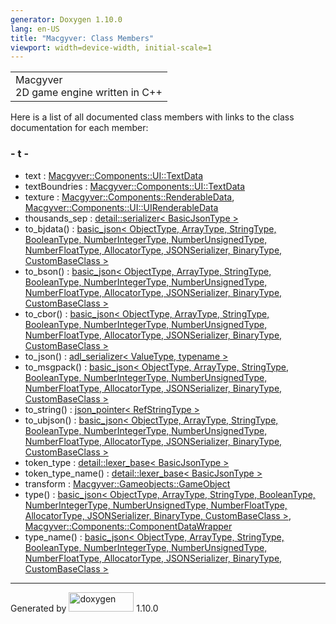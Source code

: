 ```yaml
---
generator: Doxygen 1.10.0
lang: en-US
title: "Macgyver: Class Members"
viewport: width=device-width, initial-scale=1
---
```


<div id="top">

<div id="titlearea">

<table data-cellspacing="0" data-cellpadding="0">
<colgroup>
<col style="width: 100%" />
</colgroup>
<tbody>
<tr id="projectrow" class="odd">
<td id="projectalign"><div id="projectname">
Macgyver
</div>
<div id="projectbrief">
2D game engine written in C++
</div></td>
</tr>
</tbody>
</table>

</div>

<div id="main-nav">

</div>

</div>

<div class="contents">

<div class="textblock">

Here is a list of all documented class members with links to the class
documentation for each member:

</div>

### <span id="index_t"></span>- t -

- text : <a
  href="struct_macgyver_1_1_components_1_1_u_i_1_1_text_data.html#aeed5e9eaeab783aedf28b5ffd204a689"
  class="el">Macgyver::Components::UI::TextData</a>
- textBoundries : <a
  href="struct_macgyver_1_1_components_1_1_u_i_1_1_text_data.html#afa8e9a0b8fc0ba2e20086e8bee510254"
  class="el">Macgyver::Components::UI::TextData</a>
- texture : <a
  href="struct_macgyver_1_1_components_1_1_renderable_data.html#a335788ed220e36c624dc0a4561f2192e"
  class="el">Macgyver::Components::RenderableData</a>, <a
  href="struct_macgyver_1_1_components_1_1_u_i_1_1_u_i_renderable_data.html#a64148e4cf2ef7c50c46002a1b9497a79"
  class="el">Macgyver::Components::UI::UIRenderableData</a>
- thousands_sep : <a
  href="classdetail_1_1serializer.html#a5b75b99511362e4e5d011c8a961e96bb"
  class="el">detail::serializer&lt; BasicJsonType &gt;</a>
- to_bjdata() : <a href="classbasic__json.html#a0912e7738f47e604ac96fe8cdde1a96e"
  class="el">basic_json&lt; ObjectType, ArrayType, StringType,
  BooleanType, NumberIntegerType, NumberUnsignedType, NumberFloatType,
  AllocatorType, JSONSerializer, BinaryType, CustomBaseClass &gt;</a>
- to_bson() : <a href="classbasic__json.html#a4ea6478022ab79b47216fda4b53ae1d4"
  class="el">basic_json&lt; ObjectType, ArrayType, StringType,
  BooleanType, NumberIntegerType, NumberUnsignedType, NumberFloatType,
  AllocatorType, JSONSerializer, BinaryType, CustomBaseClass &gt;</a>
- to_cbor() : <a href="classbasic__json.html#a7c47280dbbb39288384058b771f8eec6"
  class="el">basic_json&lt; ObjectType, ArrayType, StringType,
  BooleanType, NumberIntegerType, NumberUnsignedType, NumberFloatType,
  AllocatorType, JSONSerializer, BinaryType, CustomBaseClass &gt;</a>
- to_json() : <a href="structadl__serializer.html#a0216149429fe899cf45cbf14e08e2166"
  class="el">adl_serializer&lt; ValueType, typename &gt;</a>
- to_msgpack() : <a href="classbasic__json.html#aea0ea0404f7ea72f66b0d5d0032b1367"
  class="el">basic_json&lt; ObjectType, ArrayType, StringType,
  BooleanType, NumberIntegerType, NumberUnsignedType, NumberFloatType,
  AllocatorType, JSONSerializer, BinaryType, CustomBaseClass &gt;</a>
- to_string() : <a href="classjson__pointer.html#a6b94e2003be4cd72c4f145bcea2578ec"
  class="el">json_pointer&lt; RefStringType &gt;</a>
- to_ubjson() : <a href="classbasic__json.html#a906e81d488ebcac169960a1d48f6b065"
  class="el">basic_json&lt; ObjectType, ArrayType, StringType,
  BooleanType, NumberIntegerType, NumberUnsignedType, NumberFloatType,
  AllocatorType, JSONSerializer, BinaryType, CustomBaseClass &gt;</a>
- token_type : <a
  href="classdetail_1_1lexer__base.html#add65fa7a85aa15052963809fbcc04540"
  class="el">detail::lexer_base&lt; BasicJsonType &gt;</a>
- token_type_name() : <a
  href="classdetail_1_1lexer__base.html#aadef66e89ad828e5f69479c85887fa6d"
  class="el">detail::lexer_base&lt; BasicJsonType &gt;</a>
- transform : <a
  href="class_macgyver_1_1_gameobjects_1_1_game_object.html#adad86c5feb1cd727e4919727348b659c"
  class="el">Macgyver::Gameobjects::GameObject</a>
- type() : <a href="classbasic__json.html#ac5e52dbb3cb4e9fcabd1b88c37985aef"
  class="el">basic_json&lt; ObjectType, ArrayType, StringType,
  BooleanType, NumberIntegerType, NumberUnsignedType, NumberFloatType,
  AllocatorType, JSONSerializer, BinaryType, CustomBaseClass &gt;</a>,
  <a
  href="struct_macgyver_1_1_components_1_1_component_data_wrapper.html#a7c194cfc372ea14e845e1df08f31312d"
  class="el">Macgyver::Components::ComponentDataWrapper</a>
- type_name() : <a href="classbasic__json.html#a15b177614647598e238e15ab1cc889c7"
  class="el">basic_json&lt; ObjectType, ArrayType, StringType,
  BooleanType, NumberIntegerType, NumberUnsignedType, NumberFloatType,
  AllocatorType, JSONSerializer, BinaryType, CustomBaseClass &gt;</a>

</div>

------------------------------------------------------------------------

<span class="small">Generated
by [<img src="doxygen.svg" class="footer" width="104" height="31"
alt="doxygen" />](https://www.doxygen.org/index.html) 1.10.0</span>
